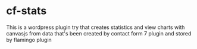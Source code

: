 # cf-stats

This is a wordpress plugin try that creates statistics and view charts with canvasjs from data that's been created by contact form 7 plugin and stored by flamingo plugin
